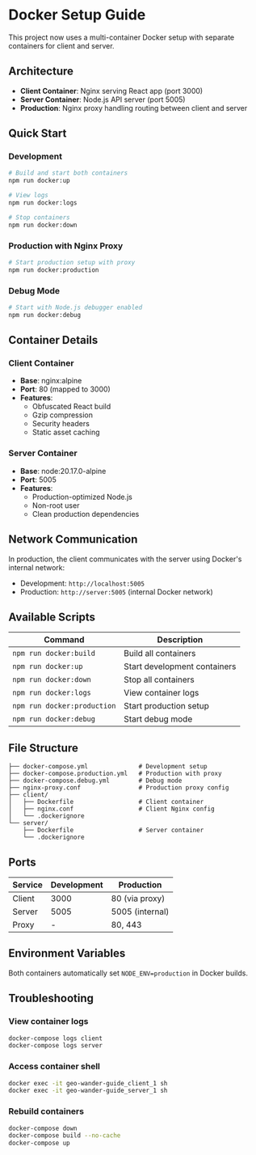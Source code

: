 # Docker Setup Guide

This project now uses a multi-container Docker setup with separate containers for client and server.

## Architecture

- **Client Container**: Nginx serving React app (port 3000)
- **Server Container**: Node.js API server (port 5005)
- **Production**: Nginx proxy handling routing between client and server

## Quick Start

### Development
```bash
# Build and start both containers
npm run docker:up

# View logs
npm run docker:logs

# Stop containers
npm run docker:down
```

### Production with Nginx Proxy
```bash
# Start production setup with proxy
npm run docker:production
```

### Debug Mode
```bash
# Start with Node.js debugger enabled
npm run docker:debug
```

## Container Details

### Client Container
- **Base**: nginx:alpine
- **Port**: 80 (mapped to 3000)
- **Features**: 
  - Obfuscated React build
  - Gzip compression
  - Security headers
  - Static asset caching

### Server Container
- **Base**: node:20.17.0-alpine
- **Port**: 5005
- **Features**:
  - Production-optimized Node.js
  - Non-root user
  - Clean production dependencies

## Network Communication

In production, the client communicates with the server using Docker's internal network:
- Development: `http://localhost:5005`
- Production: `http://server:5005` (internal Docker network)

## Available Scripts

| Command | Description |
|---------|-------------|
| `npm run docker:build` | Build all containers |
| `npm run docker:up` | Start development containers |
| `npm run docker:down` | Stop all containers |
| `npm run docker:logs` | View container logs |
| `npm run docker:production` | Start production setup |
| `npm run docker:debug` | Start debug mode |

## File Structure

```
├── docker-compose.yml              # Development setup
├── docker-compose.production.yml   # Production with proxy
├── docker-compose.debug.yml        # Debug mode
├── nginx-proxy.conf                # Production proxy config
├── client/
│   ├── Dockerfile                  # Client container
│   ├── nginx.conf                  # Client Nginx config
│   └── .dockerignore
└── server/
    ├── Dockerfile                  # Server container
    └── .dockerignore
```

## Ports

| Service | Development | Production |
|---------|-------------|------------|
| Client | 3000 | 80 (via proxy) |
| Server | 5005 | 5005 (internal) |
| Proxy | - | 80, 443 |

## Environment Variables

Both containers automatically set `NODE_ENV=production` in Docker builds.

## Troubleshooting

### View container logs
```bash
docker-compose logs client
docker-compose logs server
```

### Access container shell
```bash
docker exec -it geo-wander-guide_client_1 sh
docker exec -it geo-wander-guide_server_1 sh
```

### Rebuild containers
```bash
docker-compose down
docker-compose build --no-cache
docker-compose up
```
